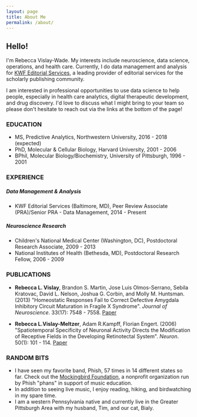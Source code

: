 ```yaml
---
layout: page
title: About Me
permalink: /about/
---
```


## Hello!
I'm Rebecca Vislay-Wade. My interests include neuroscience, data science, operations, and health care. Currently, I do data management and analysis for [KWF Editorial Services](https://www.kwfco.com/scholarly-journal-editing/), a leading provider of editorial services for the scholarly publishing community.

I am interested in professional opportunities to use data science to help people, especially in health care analytics, digital therapeutic development, and drug discovery. I'd love to discuss what I might bring to your team so please don't hesitate to reach out via the links at the bottom of the page!  

### EDUCATION
* MS, Predictive Analytics, Northwestern University, 2016 - 2018 (expected)  
* PhD, Molecular & Cellular Biology, Harvard University, 2001 - 2006
* BPhil, Molecular Biology/Biochemistry, University of Pittsburgh, 1996 - 2001  

### EXPERIENCE
##### *Data Management & Analysis*
* KWF Editorial Services (Baltimore, MD), Peer Review Associate (PRA)/Senior PRA - Data Management, 2014 - Present

##### *Neuroscience Research*
* Children's National Medical Center (Washington, DC), Postdoctoral Research Associate, 2009 - 2013
* National Institutes of Health (Bethesda, MD), Postdoctoral Research Fellow, 2006 - 2009

### PUBLICATIONS
* **Rebecca L. Vislay**, Brandon S. Martin, Jose Luis Olmos-Serrano, Sebila Kratovac, David L. Nelson, Joshua G. Corbin, and Molly M. Huntsman. (2013) "Homeostatic Responses Fail to Correct Defective Amygdala Inhibitory Circuit Maturation in Fragile X Syndrome". *Journal of Neuroscience*. 33(17): 7548 - 7558. [Paper](http://www.jneurosci.org/content/jneuro/33/17/7548.full.pdf)

* **Rebecca L.Vislay-Meltzer**, Adam R.Kampff, Florian Engert. (2006) "Spatiotemporal Specificity of Neuronal Activity Directs the Modification of Receptive Fields in the Developing Retinotectal System". *Neuron*. 50(1): 101 - 114. [Paper](https://www.sciencedirect.com/science/article/pii/S0896627306001334)

### RANDOM BITS
* I have seen my favorite band, Phish, 57 times in 14 different states so far. Check out the [Mockingbird Foundation](http://mbird.org/), a nonprofit organization run by Phish "phans" in support of music education.
* In addition to seeing live music, I enjoy reading, hiking, and birdwatching in my spare time.
* I am a western Pennsylvania native and currently live in the Greater Pittsburgh Area with my husband, Tim, and our cat, Bialy.
